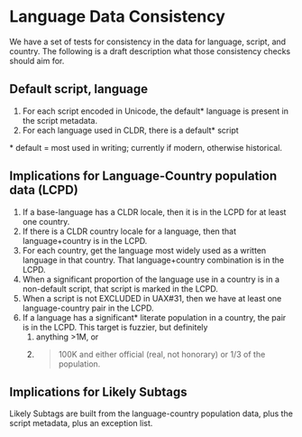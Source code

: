 # Language Data Consistency

We have a set of tests for consistency in the data for language, script, and
country. The following is a draft description what those consistency checks
should aim for.

## Default script, language

1.  For each script encoded in Unicode, the default\* language is present in the
    script metadata.
2.  For each language used in CLDR, there is a default\* script

\* default = most used in writing; currently if modern, otherwise historical.

## Implications for Language-Country population data (LCPD)

1.  If a base-language has a CLDR locale, then it is in the LCPD for at least
    one country.
2.  If there is a CLDR country locale for a language, then that language+country
    is in the LCPD.
3.  For each country, get the language most widely used as a written language in
    that country. That language+country combination is in the LCPD.
4.  When a significant proportion of the language use in a country is in a
    non-default script, that script is marked in the LCPD.
5.  When a script is not EXCLUDED in UAX#31, then we have at least one
    language-country pair in the LCPD.
6.  If a language has a significant\* literate population in a country, the pair
    is in the LCPD. This target is fuzzier, but definitely
    1.  anything >1M, or
    2.  >100K and either official (real, not honorary) or 1/3 of the population.

## Implications for Likely Subtags

Likely Subtags are built from the language-country population data, plus the
script metadata, plus an exception list.
